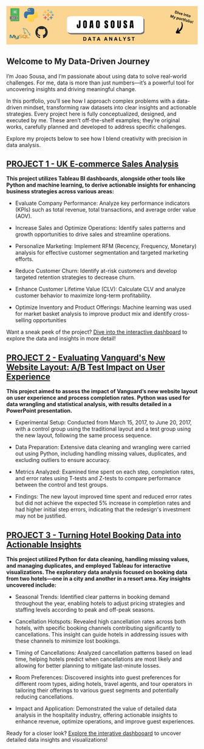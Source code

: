 ![Portfolio Banner](https://github.com/joaomvsousa/portfolio/raw/main/Dive%20into%20My%20portfolio!.png)

## Welcome to My Data-Driven Journey

I’m Joao Sousa, and I’m passionate about using data to solve real-world challenges. For me, data is more than just numbers—it’s a powerful tool for uncovering insights and driving meaningful change.

In this portfolio, you’ll see how I approach complex problems with a data-driven mindset, transforming raw datasets into clear insights and actionable strategies. Every project here is fully conceptualized, designed, and executed by me. These aren’t off-the-shelf examples; they’re original works, carefully planned and developed to address specific challenges.

Explore my projects below to see how I blend creativity with precision in data analysis.

## [PROJECT 1 - UK E-commerce Sales Analysis](https://github.com/joaomvsousa/UK-E-Commerce-Sales-Analysis)

**This project utilizes Tableau BI dashboards, alongside other tools like Python and machine learning, to derive actionable insights for enhancing business strategies across various areas:**

- Evaluate Company Performance: Analyze key performance indicators (KPIs) such as total revenue, total transactions, and average order value (AOV).
  
- Increase Sales and Optimize Operations: Identify sales patterns and growth opportunities to drive sales and streamline operations.
  
- Personalize Marketing: Implement RFM (Recency, Frequency, Monetary) analysis for effective customer segmentation and targeted marketing efforts.
  
- Reduce Customer Churn: Identify at-risk customers and develop targeted retention strategies to decrease churn.
  
- Enhance Customer Lifetime Value (CLV): Calculate CLV and analyze customer behavior to maximize long-term profitability.
  
- Optimize Inventory and Product Offerings: Machine learning was used for market basket analysis to improve product mix and identify cross-selling opportunities
  

Want a sneak peek of the project? [Dive into the interactive dashboard](https://public.tableau.com/views/RETAILSHOPANALYSIS/SALESDASHBOARD?%3Aembed=yes&%3AshowVizHome=no&%3Atoolbar=no&%3Atabs=no&%3Anoheader=yes#1) to explore the data and insights in more detail!

## [PROJECT 2 - Evaluating Vanguard's New Website Layout: A/B Test Impact on User Experience](https://github.com/joaomvsousa/Vanguard-A-B-Test-Experiment) 

**This project aimed to assess the impact of Vanguard’s new website layout on user experience and process completion rates. Python was used for data wrangling and statistical analysis, with results detailed in a PowerPoint presentation.**

- Experimental Setup: Conducted from March 15, 2017, to June 20, 2017, with a control group using the traditional layout and a test group using the new layout, following the same process sequence.
  
- Data Preparation: Extensive data cleaning and wrangling were carried out using Python, including handling missing values, duplicates, and excluding outliers to ensure accuracy.
   
- Metrics Analyzed: Examined time spent on each step, completion rates, and error rates using T-tests and Z-tests to compare performance between the control and test groups.
  
- Findings: The new layout improved time spent and reduced error rates but did not achieve the expected 5% increase in completion rates and had higher initial step errors, indicating that the redesign's investment may not be justified.

## [PROJECT 3 - Turning Hotel Booking Data into Actionable Insights](https://github.com/joaomvsousa/hotel-booking-analysis) 

**This project utilized Python for data cleaning, handling missing values, and managing duplicates, and employed Tableau for interactive visualizations. The exploratory data analysis focused on booking data from two hotels—one in a city and another in a resort area. Key insights uncovered include:**

- Seasonal Trends: Identified clear patterns in booking demand throughout the year, enabling hotels to adjust pricing strategies and staffing levels according to peak and off-peak seasons.
  
- Cancellation Hotspots: Revealed high cancellation rates across both hotels, with specific booking channels contributing significantly to cancellations. This insight can guide hotels in addressing issues with these channels to minimize lost bookings.
  
- Timing of Cancellations: Analyzed cancellation patterns based on lead time, helping hotels predict when cancellations are most likely and allowing for better planning to mitigate last-minute losses.
  
- Room Preferences: Discovered insights into guest preferences for different room types, aiding hotels, travel agents, and tour operators in tailoring their offerings to various guest segments and potentially reducing cancellations.
  
- Impact and Application: Demonstrated the value of detailed data analysis in the hospitality industry, offering actionable insights to enhance revenue, optimize operations, and improve guest experiences.

Ready for a closer look? [Explore the interative dashbooard](https://public.tableau.com/app/profile/joao.sousa2498/viz/HotelBookingAnalysis_17221115210960/DashboardCity) to uncover detailed data insights and visualizations! 

